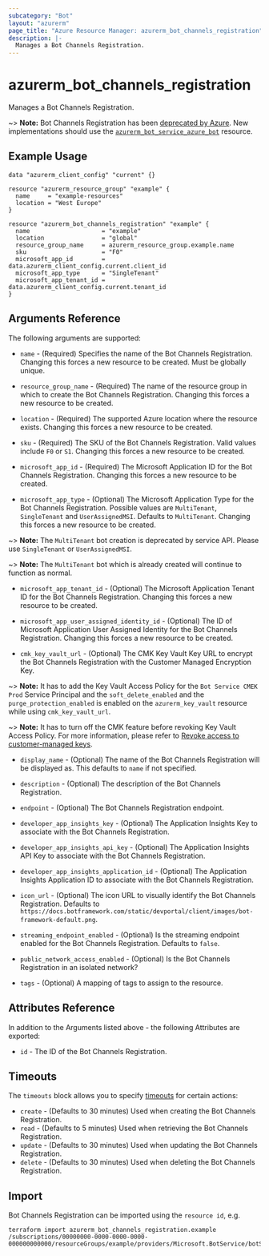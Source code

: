 ```yaml
---
subcategory: "Bot"
layout: "azurerm"
page_title: "Azure Resource Manager: azurerm_bot_channels_registration"
description: |-
  Manages a Bot Channels Registration.
---
```


# azurerm_bot_channels_registration

Manages a Bot Channels Registration.

~> **Note:** Bot Channels Registration has been [deprecated by Azure](https://learn.microsoft.com/en-us/azure/bot-service/bot-service-resources-faq-azure?view=azure-bot-service-4.0#why-are-web-app-bot-and-bot-channel-registration-being-deprecated). New implementations should use the [`azurerm_bot_service_azure_bot`](./bot_service_azure_bot.html.markdown) resource.

## Example Usage

```hcl
data "azurerm_client_config" "current" {}

resource "azurerm_resource_group" "example" {
  name     = "example-resources"
  location = "West Europe"
}

resource "azurerm_bot_channels_registration" "example" {
  name                    = "example"
  location                = "global"
  resource_group_name     = azurerm_resource_group.example.name
  sku                     = "F0"
  microsoft_app_id        = data.azurerm_client_config.current.client_id
  microsoft_app_type      = "SingleTenant"
  microsoft_app_tenant_id = data.azurerm_client_config.current.tenant_id
}
```

## Arguments Reference

The following arguments are supported:

* `name` - (Required) Specifies the name of the Bot Channels Registration. Changing this forces a new resource to be created. Must be globally unique.

* `resource_group_name` - (Required) The name of the resource group in which to create the Bot Channels Registration. Changing this forces a new resource to be created.

* `location` - (Required) The supported Azure location where the resource exists. Changing this forces a new resource to be created.

* `sku` - (Required) The SKU of the Bot Channels Registration. Valid values include `F0` or `S1`. Changing this forces a new resource to be created.

* `microsoft_app_id` - (Required) The Microsoft Application ID for the Bot Channels Registration. Changing this forces a new resource to be created.

* `microsoft_app_type` - (Optional) The Microsoft Application Type for the Bot Channels Registration. Possible values are `MultiTenant`, `SingleTenant` and `UserAssignedMSI`. Defaults to `MultiTenant`. Changing this forces a new resource to be created.

~> **Note:** The `MultiTenant` bot creation is deprecated by service API. Please use `SingleTenant` or `UserAssignedMSI`.

~> **Note:** The `MultiTenant` bot which is already created will continue to function as normal.

* `microsoft_app_tenant_id` - (Optional) The Microsoft Application Tenant ID for the Bot Channels Registration. Changing this forces a new resource to be created.

* `microsoft_app_user_assigned_identity_id` - (Optional) The ID of Microsoft Application User Assigned Identity for the Bot Channels Registration. Changing this forces a new resource to be created.

* `cmk_key_vault_url` - (Optional) The CMK Key Vault Key URL to encrypt the Bot Channels Registration with the Customer Managed Encryption Key.

~> **Note:** It has to add the Key Vault Access Policy for the `Bot Service CMEK Prod` Service Principal and the `soft_delete_enabled` and the `purge_protection_enabled` is enabled on the `azurerm_key_vault` resource while using `cmk_key_vault_url`.

~> **Note:** It has to turn off the CMK feature before revoking Key Vault Access Policy. For more information, please refer to [Revoke access to customer-managed keys](https://docs.microsoft.com/azure/bot-service/bot-service-encryption?view=azure-bot-service-4.0&WT.mc_id=Portal-Microsoft_Azure_BotService#revoke-access-to-customer-managed-keys).

* `display_name` - (Optional) The name of the Bot Channels Registration will be displayed as. This defaults to `name` if not specified.

* `description` - (Optional) The description of the Bot Channels Registration.

* `endpoint` - (Optional) The Bot Channels Registration endpoint.

* `developer_app_insights_key` - (Optional) The Application Insights Key to associate with the Bot Channels Registration.

* `developer_app_insights_api_key` - (Optional) The Application Insights API Key to associate with the Bot Channels Registration.

* `developer_app_insights_application_id` - (Optional) The Application Insights Application ID to associate with the Bot Channels Registration.

* `icon_url` - (Optional) The icon URL to visually identify the Bot Channels Registration. Defaults to `https://docs.botframework.com/static/devportal/client/images/bot-framework-default.png`.

* `streaming_endpoint_enabled` - (Optional) Is the streaming endpoint enabled for the Bot Channels Registration. Defaults to `false`.

* `public_network_access_enabled` - (Optional) Is the Bot Channels Registration in an isolated network?

* `tags` - (Optional) A mapping of tags to assign to the resource.

## Attributes Reference

In addition to the Arguments listed above - the following Attributes are exported:

* `id` - The ID of the Bot Channels Registration.

## Timeouts

The `timeouts` block allows you to specify [timeouts](https://developer.hashicorp.com/terraform/language/resources/configure#define-operation-timeouts) for certain actions:

* `create` - (Defaults to 30 minutes) Used when creating the Bot Channels Registration.
* `read` - (Defaults to 5 minutes) Used when retrieving the Bot Channels Registration.
* `update` - (Defaults to 30 minutes) Used when updating the Bot Channels Registration.
* `delete` - (Defaults to 30 minutes) Used when deleting the Bot Channels Registration.

## Import

Bot Channels Registration can be imported using the `resource id`, e.g.

```shell
terraform import azurerm_bot_channels_registration.example /subscriptions/00000000-0000-0000-0000-000000000000/resourceGroups/example/providers/Microsoft.BotService/botServices/example
```
